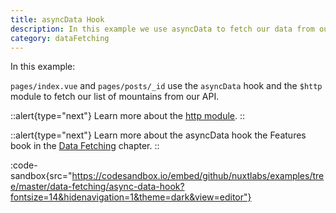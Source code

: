 ```yaml
---
title: asyncData Hook
description: In this example we use asyncData to fetch our data from our API.
category: dataFetching
---
```


In this example:

`pages/index.vue` and `pages/posts/_id` use the `asyncData` hook and the `$http` module to fetch our list of mountains from our API.

::alert{type="next"}
Learn more about the [http module](https://http.nuxtjs.org/).
::

::alert{type="next"}
Learn more about the asyncData hook the Features book in the [Data Fetching](/docs/features/data-fetching) chapter.
::

:code-sandbox{src="https://codesandbox.io/embed/github/nuxtlabs/examples/tree/master/data-fetching/async-data-hook?fontsize=14&hidenavigation=1&theme=dark&view=editor"}

